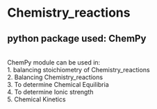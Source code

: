 # Chemistry_reactions

## python package used: ChemPy
<br />
ChemPy module can be used in:
<br />
1. balancing stoichiometry of Chemistry_reactions
<br />
2. Balancing Chemistry_reactions
<br />
3. To determine Chemical Equilibria
<br />
4. To determine Ionic strength
<br />
5. Chemical Kinetics

